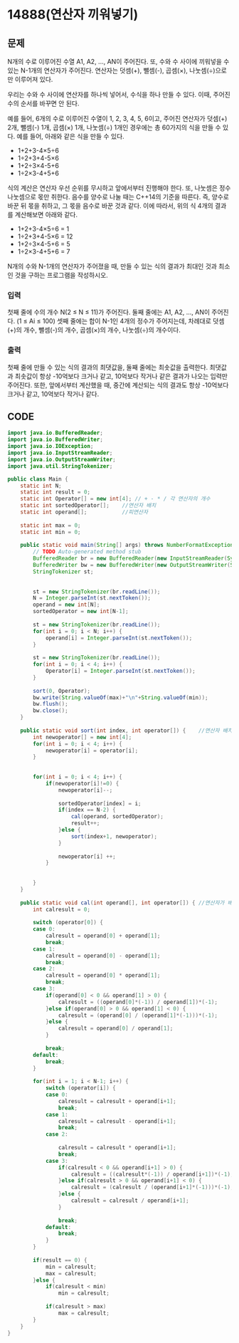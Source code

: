 # 14888\(연산자 끼워넣기\)

## 문제

N개의 수로 이루어진 수열 A1, A2, ..., AN이 주어진다. 또, 수와 수 사이에 끼워넣을 수 있는 N-1개의 연산자가 주어진다. 연산자는 덧셈\(+\), 뺄셈\(-\), 곱셈\(×\), 나눗셈\(÷\)으로만 이루어져 있다.

우리는 수와 수 사이에 연산자를 하나씩 넣어서, 수식을 하나 만들 수 있다. 이때, 주어진 수의 순서를 바꾸면 안 된다.

예를 들어, 6개의 수로 이루어진 수열이 1, 2, 3, 4, 5, 6이고, 주어진 연산자가 덧셈\(+\) 2개, 뺄셈\(-\) 1개, 곱셈\(×\) 1개, 나눗셈\(÷\) 1개인 경우에는 총 60가지의 식을 만들 수 있다. 예를 들어, 아래와 같은 식을 만들 수 있다.

* 1+2+3-4×5÷6
* 1÷2+3+4-5×6
* 1+2÷3×4-5+6
* 1÷2×3-4+5+6

식의 계산은 연산자 우선 순위를 무시하고 앞에서부터 진행해야 한다. 또, 나눗셈은 정수 나눗셈으로 몫만 취한다. 음수를 양수로 나눌 때는 C++14의 기준을 따른다. 즉, 양수로 바꾼 뒤 몫을 취하고, 그 몫을 음수로 바꾼 것과 같다. 이에 따라서, 위의 식 4개의 결과를 계산해보면 아래와 같다.

* 1+2+3-4×5÷6 = 1
* 1÷2+3+4-5×6 = 12
* 1+2÷3×4-5+6 = 5
* 1÷2×3-4+5+6 = 7

N개의 수와 N-1개의 연산자가 주어졌을 때, 만들 수 있는 식의 결과가 최대인 것과 최소인 것을 구하는 프로그램을 작성하시오.

### 입력

첫째 줄에 수의 개수 N\(2 ≤ N ≤ 11\)가 주어진다. 둘째 줄에는 A1, A2, ..., AN이 주어진다. \(1 ≤ Ai ≤ 100\) 셋째 줄에는 합이 N-1인 4개의 정수가 주어지는데, 차례대로 덧셈\(+\)의 개수, 뺄셈\(-\)의 개수, 곱셈\(×\)의 개수, 나눗셈\(÷\)의 개수이다. 

### 출력

첫째 줄에 만들 수 있는 식의 결과의 최댓값을, 둘째 줄에는 최솟값을 출력한다. 최댓값과 최솟값이 항상 -10억보다 크거나 같고, 10억보다 작거나 같은 결과가 나오는 입력만 주어진다. 또한, 앞에서부터 계산했을 때, 중간에 계산되는 식의 결과도 항상 -10억보다 크거나 같고, 10억보다 작거나 같다.

## CODE

```java
import java.io.BufferedReader;
import java.io.BufferedWriter;
import java.io.IOException;
import java.io.InputStreamReader;
import java.io.OutputStreamWriter;
import java.util.StringTokenizer;

public class Main {
	static int N;
	static int result = 0;
	static int Operator[] = new int[4];	// + - * / 각 연산자의 개수
	static int sortedOperator[];	//연산자 배치
	static int operand[];			//피연산자
	
	static int max = 0;
	static int min = 0;
	
	public static void main(String[] args) throws NumberFormatException, IOException {
		// TODO Auto-generated method stub
		BufferedReader br = new BufferedReader(new InputStreamReader(System.in));
		BufferedWriter bw = new BufferedWriter(new OutputStreamWriter(System.out));
		StringTokenizer st;
		
		
		st = new StringTokenizer(br.readLine());
		N = Integer.parseInt(st.nextToken());
		operand = new int[N];
		sortedOperator = new int[N-1];
		
		st = new StringTokenizer(br.readLine());
		for(int i = 0; i < N; i++) {
			operand[i] = Integer.parseInt(st.nextToken());
		}
		
		st = new StringTokenizer(br.readLine());
		for(int i = 0; i < 4; i++) {
			Operator[i] = Integer.parseInt(st.nextToken());
		}
		
		sort(0, Operator);
		bw.write(String.valueOf(max)+"\n"+String.valueOf(min));
		bw.flush();
		bw.close();
	}
	
	public static void sort(int index, int operator[]) {	//연산자 배치(정렬)
		int newoperator[] = new int[4];
		for(int i = 0; i < 4; i++) {
			newoperator[i] = operator[i];
		}
		
		
		for(int i = 0; i < 4; i++) {
			if(newoperator[i]!=0) {
				newoperator[i]--;
				
				sortedOperator[index] = i;
				if(index == N-2) {
					cal(operand, sortedOperator);
					result++;
				}else {
					sort(index+1, newoperator);
				}
				
				newoperator[i] ++;
			}
			
			
		}
	}
	
	public static void cal(int operand[], int operator[]) {	//연산자가 배치되면 계산
		int calresult = 0;
		
		switch (operator[0]) {
		case 0:
			calresult = operand[0] + operand[1];
			break;
		case 1:
			calresult = operand[0] - operand[1];
			break;
		case 2:
			calresult = operand[0] * operand[1];
			break;
		case 3:
			if(operand[0] < 0 && operand[1] > 0) {
				calresult = ((operand[0]*(-1)) / operand[1])*(-1);
			}else if(operand[0] > 0 && operand[1] < 0) {
				calresult = (operand[0] / (operand[1]*(-1)))*(-1);
			}else {
				calresult = operand[0] / operand[1];
			}
			
			break;
		default:
			break;
		}
		
		for(int i = 1; i < N-1; i++) {
			switch (operator[i]) {
			case 0:
				calresult = calresult + operand[i+1];
				break;
			case 1:
				calresult = calresult - operand[i+1];
				break;
			case 2:
				
				calresult = calresult * operand[i+1];
				break;
			case 3:
				if(calresult < 0 && operand[i+1] > 0) {
					calresult = ((calresult*(-1)) / operand[i+1])*(-1);
				}else if(calresult > 0 && operand[i+1] < 0) {
					calresult = (calresult / (operand[i+1]*(-1)))*(-1);
				}else {
					calresult = calresult / operand[i+1];
				}
				
				break;
			default:
				break;
			}
		}
		
		if(result == 0) {
			min = calresult;
			max = calresult;
		}else {
			if(calresult < min)
				min = calresult;
			
			if(calresult > max)
				max = calresult;
		}
	}
}
```

